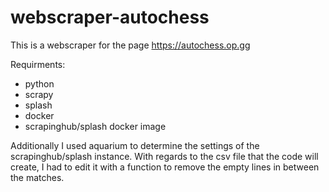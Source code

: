 # webscraper-autochess
This is a webscraper for the page https://autochess.op.gg

Requirments:
- python
- scrapy
- splash
- docker
- scrapinghub/splash docker image

Additionally I used aquarium to determine the settings of the scrapinghub/splash instance.
With regards to the csv file that the code will create, I had to edit it with a  function to remove the empty lines in between the matches.
